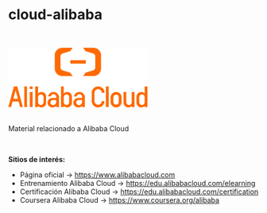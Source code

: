 # cloud-alibaba

<br>
<p align="left">
  <img src="https://github.com/enrique21/utils/blob/master/logos/logo-alibaba.png" height="120" width="280" />
</p>
<br>
Material relacionado a Alibaba Cloud

<br><p><b>Sitios de interés:</b></p>
<ul> 
    <li>Página oficial → <a href="https://www.alibabacloud.com">https://www.alibabacloud.com</a></li>
    <li>Entrenamiento Alibaba Cloud → <a href="https://edu.alibabacloud.com/elearning">https://edu.alibabacloud.com/elearning</a></li>
    <li>Certificación Alibaba Cloud → <a href="https://edu.alibabacloud.com/certification">https://edu.alibabacloud.com/certification</a></li>
    <li>Coursera Alibaba Cloud → <a href="https://www.coursera.org/alibaba">https://www.coursera.org/alibaba</a></li>
</ul>
